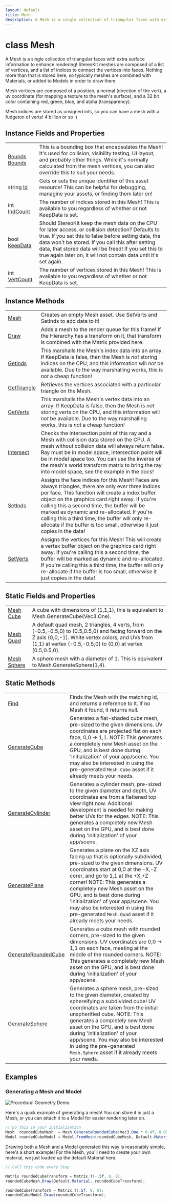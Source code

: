 ```yaml
---
layout: default
title: Mesh
description: A Mesh is a single collection of triangular faces with extra surface information to enhance rendering! StereoKit meshes are composed of a list of vertices, and a list of indices to connect the vertices into faces. Nothing more than that is stored here, so typically meshes are combined with Materials, or added to Models in order to draw them.  Mesh vertices are composed of a position, a normal (direction of the vert), a uv coordinate (for mapping a texture to the mesh's surface), and a 32 bit color containing red, green, blue, and alpha (transparency).  Mesh indices are stored as unsigned ints, so you can have a mesh with a fudgeton of verts! 4 billion or so .)
---
```

# class Mesh

A Mesh is a single collection of triangular faces with extra surface
information to enhance rendering! StereoKit meshes are composed of a
list of vertices, and a list of indices to connect the vertices into
faces. Nothing more than that is stored here, so typically meshes are
combined with Materials, or added to Models in order to draw them.

Mesh vertices are composed of a position, a normal (direction of the
vert), a uv coordinate (for mapping a texture to the mesh's surface),
and a 32 bit color containing red, green, blue, and alpha
(transparency).

Mesh indices are stored as unsigned ints, so you can have a mesh with
a fudgeton of verts! 4 billion or so :)

## Instance Fields and Properties

|  |  |
|--|--|
|[Bounds]({{site.url}}/Pages/Reference/Bounds.html) [Bounds]({{site.url}}/Pages/Reference/Mesh/Bounds.html)|This is a bounding box that encapsulates the Mesh! It's used for collision, visibility testing, UI layout, and probably other things. While it's normally calculated from the mesh vertices, you can also override this to suit your needs.|
|string [Id]({{site.url}}/Pages/Reference/Mesh/Id.html)|Gets or sets the unique identifier of this asset resource! This can be helpful for debugging, managine your assets, or finding them later on!|
|int [IndCount]({{site.url}}/Pages/Reference/Mesh/IndCount.html)|The number of indices stored in this Mesh! This is available to you regardless of whether or not KeepData is set.|
|bool [KeepData]({{site.url}}/Pages/Reference/Mesh/KeepData.html)|Should StereoKit keep the mesh data on the CPU for later access, or collision detection? Defaults to true. If you set this to false before setting data, the data won't be stored. If you call this after setting data, that stored data will be freed! If you set this to true again later on, it will not contain data until it's set again.|
|int [VertCount]({{site.url}}/Pages/Reference/Mesh/VertCount.html)|The number of vertices stored in this Mesh! This is available to you regardless of whether or not KeepData is set.|

## Instance Methods

|  |  |
|--|--|
|[Mesh]({{site.url}}/Pages/Reference/Mesh/Mesh.html)|Creates an empty Mesh asset. Use SetVerts and SetInds to add data to it!|
|[Draw]({{site.url}}/Pages/Reference/Mesh/Draw.html)|Adds a mesh to the render queue for this frame! If the Hierarchy has a transform on it, that transform is combined with the Matrix provided here.|
|[GetInds]({{site.url}}/Pages/Reference/Mesh/GetInds.html)|This marshalls the Mesh's index data into an array. If KeepData is false, then the Mesh is _not_ storing indices on the CPU, and this information will _not_ be available.  Due to the way marshalling works, this is _not_ a cheap function!|
|[GetTriangle]({{site.url}}/Pages/Reference/Mesh/GetTriangle.html)|Retrieves the vertices associated with a particular triangle on the Mesh.|
|[GetVerts]({{site.url}}/Pages/Reference/Mesh/GetVerts.html)|This marshalls the Mesh's vertex data into an array. If KeepData is false, then the Mesh is _not_ storing verts on the CPU, and this information will _not_ be available.  Due to the way marshalling works, this is _not_ a cheap function!|
|[Intersect]({{site.url}}/Pages/Reference/Mesh/Intersect.html)|Checks the intersection point of this ray and a Mesh with collision data stored on the CPU. A mesh without collision data will always return false. Ray must be in model space, intersection point will be in model space too. You can use the inverse of the mesh's world transform matrix to bring the ray into model space, see the example in the docs!|
|[SetInds]({{site.url}}/Pages/Reference/Mesh/SetInds.html)|Assigns the face indices for this Mesh! Faces are always triangles, there are only ever three indices per face. This function will create a index buffer object on the graphics card right away. If you're calling this a second time, the buffer will be marked as dynamic and re-allocated. If you're calling this a third time, the buffer will only re-allocate if the buffer is too small, otherwise it just copies in the data!|
|[SetVerts]({{site.url}}/Pages/Reference/Mesh/SetVerts.html)|Assigns the vertices for this Mesh! This will create a vertex buffer object on the graphics card right away. If you're calling this a second time, the buffer will be marked as dynamic and re-allocated. If you're calling this a third time, the buffer will only re-allocate if the buffer is too small, otherwise it just copies in the data!|

## Static Fields and Properties

|  |  |
|--|--|
|[Mesh]({{site.url}}/Pages/Reference/Mesh.html) [Cube]({{site.url}}/Pages/Reference/Mesh/Cube.html)|A cube with dimensions of (1,1,1), this is equivalent to Mesh.GenerateCube(Vec3.One).|
|[Mesh]({{site.url}}/Pages/Reference/Mesh.html) [Quad]({{site.url}}/Pages/Reference/Mesh/Quad.html)|A default quad mesh, 2 triangles, 4 verts, from (-0.5,-0.5,0) to (0.5,0.5,0) and facing forward on the Z axis (0,0,-1). White vertex colors, and UVs from (1,1) at vertex (-0.5,-0.5,0) to (0,0) at vertex (0.5,0.5,0).|
|[Mesh]({{site.url}}/Pages/Reference/Mesh.html) [Sphere]({{site.url}}/Pages/Reference/Mesh/Sphere.html)|A sphere mesh with a diameter of 1. This is equivalent to Mesh.GenerateSphere(1,4).|

## Static Methods

|  |  |
|--|--|
|[Find]({{site.url}}/Pages/Reference/Mesh/Find.html)|Finds the Mesh with the matching id, and returns a reference to it. If no Mesh it found, it returns null.|
|[GenerateCube]({{site.url}}/Pages/Reference/Mesh/GenerateCube.html)|Generates a flat-shaded cube mesh, pre-sized to the given dimensions. UV coordinates are projected flat on each face, 0,0 -> 1,1.  NOTE: This generates a completely new Mesh asset on the GPU, and is best done during 'initialization' of your app/scene. You may also be interested in using the pre-generated `Mesh.Cube` asset if it already meets your needs.|
|[GenerateCylinder]({{site.url}}/Pages/Reference/Mesh/GenerateCylinder.html)|Generates a cylinder mesh, pre-sized to the given diameter and depth, UV coordinates are from a flattened top view right now. Additional development is needed for making better UVs for the edges.  NOTE: This generates a completely new Mesh asset on the GPU, and is best done during 'initialization' of your app/scene.|
|[GeneratePlane]({{site.url}}/Pages/Reference/Mesh/GeneratePlane.html)|Generates a plane on the XZ axis facing up that is optionally subdivided, pre-sized to the given dimensions. UV coordinates start at 0,0 at the -X,-Z corer, and go to 1,1 at the +X,+Z corner!  NOTE: This generates a completely new Mesh asset on the GPU, and is best done during 'initialization' of your app/scene. You may also be interested in using the pre-generated `Mesh.Quad` asset if it already meets your needs.|
|[GenerateRoundedCube]({{site.url}}/Pages/Reference/Mesh/GenerateRoundedCube.html)|Generates a cube mesh with rounded corners, pre-sized to the given dimensions. UV coordinates are 0,0 -> 1,1 on each face, meeting at the middle of the rounded corners.  NOTE: This generates a completely new Mesh asset on the GPU, and is best done during 'initialization' of your app/scene.|
|[GenerateSphere]({{site.url}}/Pages/Reference/Mesh/GenerateSphere.html)|Generates a sphere mesh, pre-sized to the given diameter, created by sphereifying a subdivided cube! UV coordinates are taken from the initial unspherified cube.  NOTE: This generates a completely new Mesh asset on the GPU, and is best done during 'initialization' of your app/scene. You may also be interested in using the pre-generated `Mesh.Sphere` asset if it already meets your needs.|

## Examples

### Generating a Mesh and Model

![Procedural Geometry Demo]({{site.url}}/img/screenshots/ProceduralGeometry.jpg)

Here's a quick example of generating a mesh! You can store it in just a
Mesh, or you can attach it to a Model for easier rendering later on.
```csharp
// Do this in your initialization
Mesh  roundedCubeMesh  = Mesh.GenerateRoundedCube(Vec3.One * 0.4f, 0.05f);
Model roundedCubeModel = Model.FromMesh(roundedCubeMesh, Default.Material);
```

Drawing both a Mesh and a Model generated this way is reasonably simple,
here's a short example! For the Mesh, you'll need to create your own material,
we just loaded up the default Material here.
```csharp
// Call this code every Step

Matrix roundedCubeTransform = Matrix.T(-.5f, 0, 0);
roundedCubeMesh.Draw(Default.Material, roundedCubeTransform);

roundedCubeTransform = Matrix.T(.5f, 0, 0);
roundedCubeModel.Draw(roundedCubeTransform);
```

